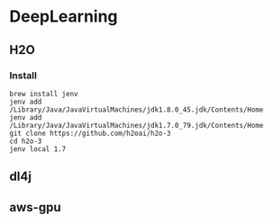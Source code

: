 
# DeepLearning

## H2O

### Install

```
brew install jenv
jenv add /Library/Java/JavaVirtualMachines/jdk1.8.0_45.jdk/Contents/Home
jenv add /Library/Java/JavaVirtualMachines/jdk1.7.0_79.jdk/Contents/Home
git clone https://github.com/h2oai/h2o-3
cd h2o-3
jenv local 1.7
```

## dl4j

## aws-gpu

